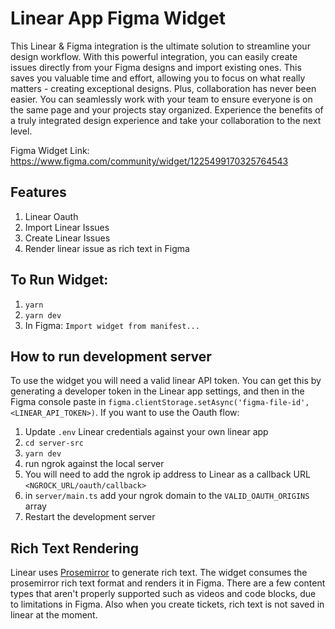 # Linear App Figma Widget

This Linear & Figma integration is the ultimate solution to streamline your design workflow. With this powerful integration, you can easily create issues directly from your Figma designs and import existing ones. This saves you valuable time and effort, allowing you to focus on what really matters - creating exceptional designs. Plus, collaboration has never been easier. You can seamlessly work with your team to ensure everyone is on the same page and your projects stay organized. Experience the benefits of a truly integrated design experience and take your collaboration to the next level.

Figma Widget Link: https://www.figma.com/community/widget/1225499170325764543

## Features
1. Linear Oauth
2. Import Linear Issues
3. Create Linear Issues
4. Render linear issue as rich text in Figma

## To Run Widget:
1. `yarn`
2. `yarn dev`
3. In Figma: `Import widget from manifest...`

## How to run development server
To use the widget you will need a valid linear API token. You can get this by generating a developer token in the Linear app settings, and then in the Figma console paste in `figma.clientStorage.setAsync('figma-file-id', <LINEAR_API_TOKEN>)`. If you want to use the Oauth flow:

1. Update `.env` Linear credentials against your own linear app
2. `cd server-src`
3. `yarn dev`
4. run ngrok against the local server
5. You will need to add the ngrok ip address to Linear as a callback URL `<NGROCK_URL/oauth/callback>`
6. in `server/main.ts` add your ngrok domain to the `VALID_OAUTH_ORIGINS` array
7. Restart the development server


## Rich Text Rendering
Linear uses [Prosemirror](https://prosemirror.net/) to generate rich text. The widget consumes the prosemirror rich text format and renders it in Figma. There are a few content types that aren't properly supported such as videos and code blocks, due to limitations in Figma. Also when you create tickets, rich text is not saved in linear at the moment.